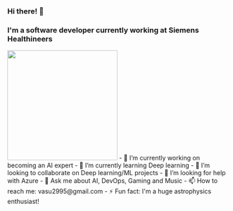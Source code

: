 ### Hi there! 👋

### I'm a software developer currently working at Siemens Healthineers

<img src="https://camo.githubusercontent.com/e15e75521862be103c834df436a8f9e075c945e5/68747470733a2f2f6d656469612e67697068792e636f6d2f6d656469612f6475334a336358797a686a3735494f6776412f67697068792e676966" width="250" height="250" />
- 🔭 I’m currently working on becoming an AI expert                                             
- 🌱 I’m currently learning Deep learning
- 👯 I’m looking to collaborate on Deep learning/ML projects
- 🤔 I’m looking for help with Azure
- 💬 Ask me about AI, DevOps, Gaming and Music
- 📫 How to reach me: vasu2995@gmail.com
- ⚡️ Fun fact: I'm a huge astrophysics enthusiast!
